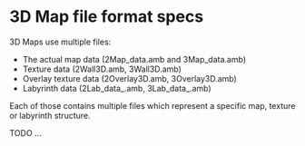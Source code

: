 # 3D Map file format specs

3D Maps use multiple files:
- The actual map data (2Map_data.amb and 3Map_data.amb)
- Texture data (2Wall3D.amb, 3Wall3D.amb)
- Overlay texture data (2Overlay3D.amb, 3Overlay3D.amb)
- Labyrinth data (2Lab_data_.amb, 3Lab_data_.amb)

Each of those contains multiple files which represent a specific map, texture or labyrinth structure.

TODO ...